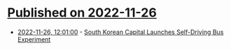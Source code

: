 # [Published on 2022-11-26](index.md)

* [2022-11-26, 12:01:00](https://tech.slashdot.org/story/22/11/25/2015207/south-korean-capital-launches-self-driving-bus-experiment?utm_source=rss1.0mainlinkanon&utm_medium=feed) - [South Korean Capital Launches Self-Driving Bus Experiment](https://tech.slashdot.org/story/22/11/25/2015207/south-korean-capital-launches-self-driving-bus-experiment?utm_source=rss1.0mainlinkanon&utm_medium=feed)
